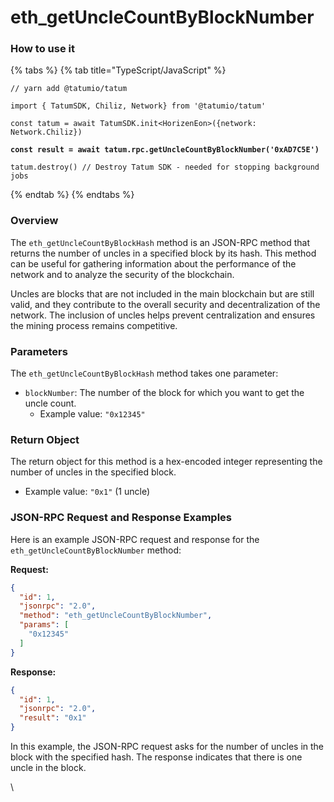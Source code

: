 # eth\_getUncleCountByBlockNumber

### How to use it

{% tabs %}
{% tab title="TypeScript/JavaScript" %}
<pre class="language-typescript" data-overflow="wrap" data-line-numbers><code class="lang-typescript">// yarn add @tatumio/tatum

import { TatumSDK, Chiliz, Network} from '@tatumio/tatum'

const tatum = await TatumSDK.init&#x3C;HorizenEon>({network: Network.Chiliz})

<strong>const result = await tatum.rpc.getUncleCountByBlockNumber('0xAD7C5E')
</strong>
tatum.destroy() // Destroy Tatum SDK - needed for stopping background jobs
</code></pre>
{% endtab %}
{% endtabs %}

### Overview

The `eth_getUncleCountByBlockHash` method is an JSON-RPC method that returns the number of uncles in a specified block by its hash. This method can be useful for gathering information about the performance of the network and to analyze the security of the blockchain.

Uncles are blocks that are not included in the main blockchain but are still valid, and they contribute to the overall security and decentralization of the network. The inclusion of uncles helps prevent centralization and ensures the mining process remains competitive.

### Parameters

The `eth_getUncleCountByBlockHash` method takes one parameter:

* `blockNumber`: The number of the block for which you want to get the uncle count.
  * Example value: `"0x12345"`

### Return Object

The return object for this method is a hex-encoded integer representing the number of uncles in the specified block.

* Example value: `"0x1"` (1 uncle)

### JSON-RPC Request and Response Examples

Here is an example JSON-RPC request and response for the `eth_getUncleCountByBlockNumber` method:

**Request:**

```json
{
  "id": 1,
  "jsonrpc": "2.0",
  "method": "eth_getUncleCountByBlockNumber",
  "params": [
    "0x12345"
  ]
}
```

**Response:**

```json
{
  "id": 1,
  "jsonrpc": "2.0",
  "result": "0x1"
}
```

In this example, the JSON-RPC request asks for the number of uncles in the block with the specified hash. The response indicates that there is one uncle in the block.

\
